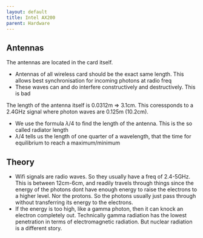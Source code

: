 ```yaml
---
layout: default
title: Intel AX200
parent: Hardware
---
```


## Antennas

The antennas are located in the card itself.

- Antennas of all wireless card should be the exact same length. This allows best synchronisation for incoming photons at radio freq
- These waves can and do interfere constructively and destructively. This is bad

The length of the antenna itself is 0.0312m => 3.1cm. This coressponds to a 2.4GHz signal where photon waves are 0.125m (10.2cm).

- We use the formula $\lambda/4$ to find the length of the antenna. This is the so called radiator length
- $\lambda/4$ tells us the length of one quarter of a wavelength, that the time for equilibrium to reach a maximum/minimum

## Theory

- Wifi signals are radio waves. So they usually have a freq of 2.4-5GHz. This is between 12cm-6cm, and readily travels through things since the energy of the photons dont have enough energy to raise the electrons to a higher level. Nor the protons. So the photons usually just pass through without transferring its energy to the electrons.
- If the energy is too high, like a gamma photon, then it can knock an electron completely out. Technically gamma radiation has the lowest penetration in terms of electromagnetic radiation. But nuclear radiation is a different story.
